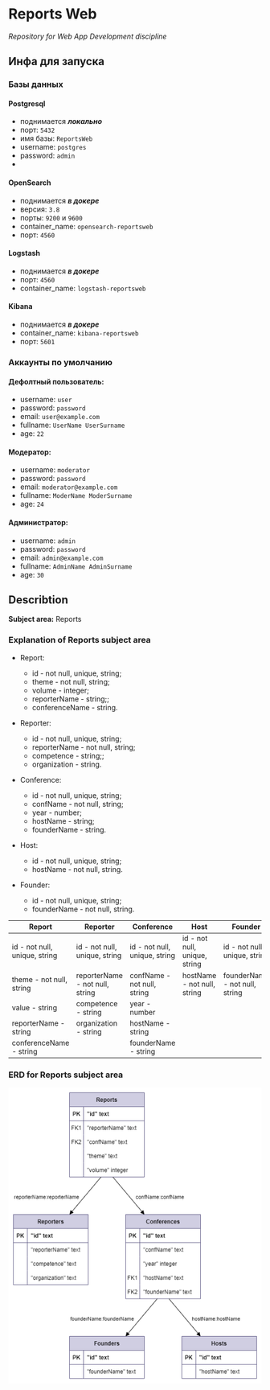 # Reports Web
*Repository for Web App Development discipline*

## Инфа для запуска
### Базы данных
#### Postgresql
- поднимается **_локально_**
- порт: `5432`
- имя базы: `ReportsWeb`
- username: `postgres`
- password: `admin`
- 
#### OpenSearch
- поднимается **_в докере_**
- версия: `3.8`
- порты: `9200` и `9600`
- container_name: `opensearch-reportsweb`
- порт: `4560`

#### Logstash
- поднимается **_в докере_**
- порт: `4560`
- container_name: `logstash-reportsweb`

#### Kibana
- поднимается **_в докере_**
- container_name: `kibana-reportsweb`
- порт: `5601`
### Аккаунты по умолчанию
#### Дефолтный пользователь:
- username: `user`
- password: `password`
- email: `user@example.com`
- fullname: `UserName UserSurname`
- age: `22`

#### Модератор:
- username: `moderator`
- password: `password`
- email: `moderator@example.com`
- fullname: `ModerName ModerSurname`
- age: `24`

#### Администратор:
- username: `admin`
- password: `password`
- email: `admin@example.com`
- fullname: `AdminName AdminSurname`
- age: `30`

## Describtion

**Subject area:** Reports
### Explanation of Reports subject area
- Report:
	- id - not null, unique, string;
	- theme - not null, string;
	- volume - integer;
	- reporterName - string;;
	- conferenceName - string.


- Reporter:
	- id - not null, unique, string;
	- reporterName - not null, string;
	- competence - string;;
	- organization - string.


- Conference:
	- id - not null, unique, string;
	- confName - not null, string;
	- year - number;
	- hostName - string;
	- founderName - string.


- Host:
	- id - not null, unique, string;
	- hostName - not null, string.


- Founder:
	- id - not null, unique, string;
	- founderName - not null, string.

|Report|Reporter|Conference|Host|Founder|
|-|-|-|-|-|
|id - not null, unique, string|id - not null, unique, string|id - not null, unique, string|id - not null, unique, string|id - not null, unique, string|
|theme - not null, string|reporterName - not null, string|confName - not null, string|hostName - not null, string|founderName - not null, string|
|value - string|competence - string|year - number|||
|reporterName - string|organization - string|hostName - string|||
|conferenceName - string||founderName - string|||

### ERD for Reports subject area
![ReportsERDfromSQL.png](ReportsERDfromSQL.png)
